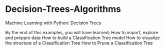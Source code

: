# Decision-Trees-Algorithms
Machine Learning with Python: Decision Trees

By the end of this examples, you will have learned;
How to import, explore and prepare data
How to build a Classification Tree model
How to visualize the structure of a Classification Tree
How to Prune a Classification Tree

